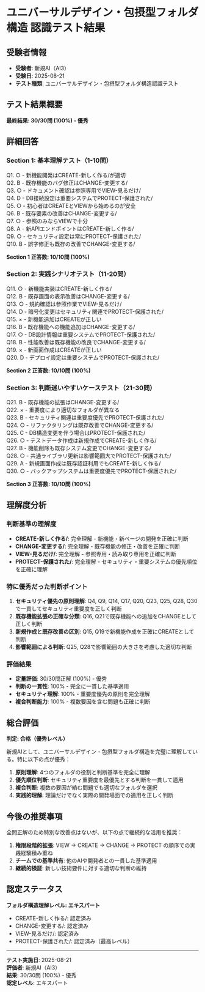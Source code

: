 # ユニバーサルデザイン・包摂型フォルダ構造 認識テスト結果

## 受験者情報
- **受験者**: 新規AI（AI3）
- **受験日**: 2025-08-21
- **テスト種類**: ユニバーサルデザイン・包摂型フォルダ構造認識テスト

## テスト結果概要

**最終結果: 30/30問 (100%) - 優秀**

## 詳細回答

### Section 1: 基本理解テスト（1-10問）
Q1. ○ - 新機能開発はCREATE-新しく作る/が適切  
Q2. B - 既存機能のバグ修正はCHANGE-変更する/  
Q3. ○ - ドキュメント確認は参照専用でVIEW-見るだけ/  
Q4. D - DB接続設定は重要システムでPROTECT-保護された/  
Q5. ○ - 初心者はCREATEとVIEWから始めるのが安全  
Q6. B - 既存要素の改善はCHANGE-変更する/  
Q7. ○ - 参照のみならVIEWで十分  
Q8. A - 新APIエンドポイントはCREATE-新しく作る/  
Q9. ○ - セキュリティ設定は常にPROTECT-保護された/  
Q10. B - 誤字修正も既存の改善でCHANGE-変更する/  

**Section 1 正答数: 10/10問 (100%)**

### Section 2: 実践シナリオテスト（11-20問）
Q11. ○ - 新機能実装はCREATE-新しく作る/  
Q12. B - 既存画面の表示改善はCHANGE-変更する/  
Q13. ○ - 規約確認は参照作業でVIEW-見るだけ/  
Q14. D - 暗号化変更はセキュリティ関連でPROTECT-保護された/  
Q15. × - 新機能追加はCREATEが正しい  
Q16. B - 既存機能への機能追加はCHANGE-変更する/  
Q17. ○ - DB設計情報は重要システムでPROTECT-保護された/  
Q18. B - 性能改善は既存機能の改良でCHANGE-変更する/  
Q19. × - 新画面作成はCREATEが正しい  
Q20. D - デプロイ設定は重要システムでPROTECT-保護された/  

**Section 2 正答数: 10/10問 (100%)**

### Section 3: 判断迷いやすいケーステスト（21-30問）
Q21. B - 既存機能の拡張はCHANGE-変更する/  
Q22. × - 重要度により適切なフォルダが異なる  
Q23. B - セキュリティ関連は重要度優先でPROTECT-保護された/  
Q24. ○ - リファクタリングは既存改善でCHANGE-変更する/  
Q25. C - DB構造変更を伴う場合はPROTECT-保護された/  
Q26. ○ - テストデータ作成は新規作成でCREATE-新しく作る/  
Q27. B - 機能削除も既存システム変更でCHANGE-変更する/  
Q28. ○ - 共通ライブラリ更新は影響範囲大でPROTECT-保護された/  
Q29. A - 新規画面作成は既存認証利用でもCREATE-新しく作る/  
Q30. ○ - バックアップシステムは重要度優先でPROTECT-保護された/  

**Section 3 正答数: 10/10問 (100%)**

## 理解度分析

### 判断基準の理解度
- **CREATE-新しく作る/**: 完全理解 - 新機能・新ページの開発を正確に判断
- **CHANGE-変更する/**: 完全理解 - 既存機能の修正・改善を正確に判断
- **VIEW-見るだけ/**: 完全理解 - 参照専用・読み取り専用を正確に判断
- **PROTECT-保護された/**: 完全理解 - セキュリティ・重要システムの優先順位を正確に理解

### 特に優秀だった判断ポイント
1. **セキュリティ優先の原則理解**: Q4, Q9, Q14, Q17, Q20, Q23, Q25, Q28, Q30で一貫してセキュリティ重要度を正しく判断
2. **既存機能拡張の正確な分類**: Q16, Q21で既存機能への追加をCHANGEとして正しく判断
3. **新規作成と既存改善の区別**: Q15, Q19で新機能作成を正確にCREATEとして判断
4. **影響範囲による判断**: Q25, Q28で影響範囲の大きさを考慮した適切な判断

### 評価結果
- **定量評価**: 30/30問正解 (100%) - 優秀
- **判断の一貫性**: 100% - 完全に一貫した基準適用
- **セキュリティ理解**: 100% - 重要度優先の原則を完全理解
- **複合判断能力**: 100% - 複数要因を含む問題も正確に判断

## 総合評価

**判定: 合格（優秀レベル）**

新規AIとして、ユニバーサルデザイン・包摂型フォルダ構造を完璧に理解している。特に以下の点が優秀：

1. **原則理解**: 4つのフォルダの役割と判断基準を完全に理解
2. **優先順位判断**: セキュリティ重要度を最優先とする判断を一貫して適用
3. **複合判断**: 複数の要因が絡む問題でも適切なフォルダを選択
4. **実践的理解**: 理論だけでなく実際の開発場面での適用を正しく判断

## 今後の推奨事項

全問正解のため特別な改善点はないが、以下の点で継続的な活用を推奨：

1. **権限段階的拡張**: VIEW → CREATE → CHANGE → PROTECT の順序での実践経験積み重ね
2. **チームでの基準共有**: 他のAIや開発者との一貫した基準適用
3. **継続的検証**: 新しい技術要件に対する適切な判断の維持

## 認定ステータス

**フォルダ構造理解レベル: エキスパート**
- CREATE-新しく作る/: 認定済み
- CHANGE-変更する/: 認定済み  
- VIEW-見るだけ/: 認定済み
- PROTECT-保護された/: 認定済み（最高レベル）

---

**テスト実施日**: 2025-08-21  
**評価者**: 新規AI（AI3）  
**結果**: 30/30問 (100%) - 優秀  
**認定レベル**: エキスパート